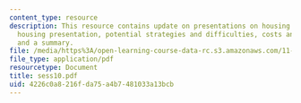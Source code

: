 ```yaml
---
content_type: resource
description: This resource contains update on presentations on housing group, preliminary
  housing presentation, potential strategies and difficulties, costs and financing
  and a summary.
file: /media/https%3A/open-learning-course-data-rc.s3.amazonaws.com/11-945-katrina-practicum-spring-2006/4226c0a8216fda75a4b7481033a13bcb_sess10.pdf
file_type: application/pdf
resourcetype: Document
title: sess10.pdf
uid: 4226c0a8-216f-da75-a4b7-481033a13bcb
---
```

